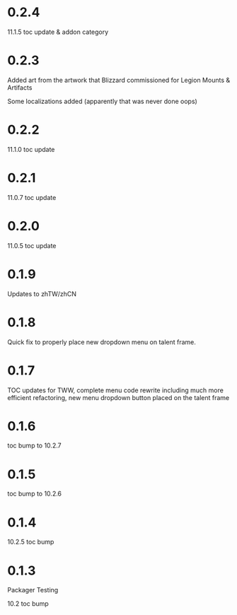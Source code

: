 # 0.2.4

11.1.5 toc update & addon category

# 0.2.3

Added art from the artwork that Blizzard commissioned for Legion Mounts & Artifacts

Some localizations added (apparently that was never done oops)

# 0.2.2

11.1.0 toc update

# 0.2.1

11.0.7 toc update

# 0.2.0

11.0.5 toc update

# 0.1.9

Updates to zhTW/zhCN

# 0.1.8

Quick fix to properly place new dropdown menu on talent frame.

# 0.1.7

TOC updates for TWW, complete menu code rewrite including much more efficient refactoring, new menu dropdown button placed on the talent frame

# 0.1.6

toc bump to 10.2.7

# 0.1.5

toc bump to 10.2.6

# 0.1.4

10.2.5 toc bump

# 0.1.3

Packager Testing

10.2 toc bump